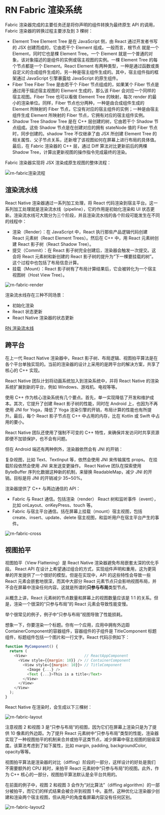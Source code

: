 # RN Fabric 渲染系统

Fabric 渲染器完成的主要任务还是将你声明的组件转换为最终原生 API 的调用，Fabric 渲染器的转换过程主要涉及到 3 棵树：

- Element Tree
  Element Tree 是在 JavaScript 侧，由 React 通过开发者书写的 JSX 创建而成的，它由若干个 Element 组成。一般而言，根节点 就是一个 Element，同时它也是棵 Element Tree。一个 Element 就是一个普通的对象，该对象描述的是组件的实例或宿主视图的实例。一棵 Element Tree 的每个节点都是一个 Element。React Element 有两种类型，一种是通过函数或类自定义的合成组件生成的，另一种是宿主组件生成的。其中，宿主组件指的框架通过 JavaScript 引擎暴露给 JavaScript 的原生组件。
- Fiber Tree
  Fiber Tree 是由若干个 Fiber 节点组成的，如果某个 Fiber 节点是通过用于描述宿主视图的 Element 生成的，那么该 Fiber 会对应一个同样的宿主视图。Fiber Tree 也可以看做 Element Tree 的映射，每次 render 的最小的渲染单位。同样，Fiber 节点也分两种，一种是由合成组件生成的 Element 所映射的 Fiber 节点，它没有对应的宿主组件的实例；一种是由宿主组件生成 Element 所映射的 Fiber 节点，它拥有对应的宿主组件实例。
- Shadow Tree
  Shadow Tree 是在 C++ 层创建的树，它由若干个 Shadow 节点组成。这些 Shadow 节点是在创建对应的拥有 stateNode 值的 Fiber 节点时，同步创建的。shadow Tree 不仅继承了由 JSX 所创建 Element Tree 的相关属性、父子节点关系，还新增了该视图如何在屏幕上进行布局的具体值。最后，在 Fabric 渲染器的 C++ 层，通过 Diff 算法对比更新前后的两棵 Shadow Tree，计算出更新视图的操作指令完成最终的渲染。

Fabric 渲染器实现将 JSX 渲染成原生视图的整体流程：

![rn-fabric渲染流程](/blog/images/mobile/rn-fabric渲染流程.png)

## 渲染流水线

React Native 渲染器通过一系列加工处理，将 React 代码渲染到宿主平台。这一系列加工处理就是渲染流水线（pipeline），它的作用是初始化渲染和 UI 状态更新。渲染流水线可大致分为三个阶段，并且渲染流水线的各个阶段可能发生在不同的线程中：

- 渲染（Render）：在 JavaScript 中，React 执行那些产品逻辑代码创建 React 元素树（React Element Trees）。然后在 C++ 中，用 React 元素树创建 React 影子树（React Shadow Tree）。
- 提交（Commit）：在 React 影子树完全创建后，渲染器会触发一次提交。这会将 React 元素树和新创建的 React 影子树的提升为“下一棵要挂载的树”。 这个过程中也包括了布局信息计算。
- 挂载（Mount）：React 影子树有了布局计算结果后，它会被转化为一个宿主视图树（Host View Tree）。

![rn-fabric-render](/blog/images/mobile/rn-fabric-render.png)

渲染流水线存在三种不同场景：

- 初始化渲染
- React 状态更新
- React Native 渲染器的状态更新

[RN 渲染流水线](https://reactnative.cn/architecture/render-pipeline)

## 跨平台

在上一代 React Native 渲染器中，React 影子树、布局逻辑、视图拍平算法是在各个平台单独实现的。当前的渲染器的设计上采用的是跨平台的解决方案，共享了核心的 C++ 实现。

React Native 团队计划将动画系统加入到渲染系统中，并将 React Native 的渲染系统扩展到新的平台，例如 Windows、游戏机、电视等等。

使用 C++ 作为核心渲染系统有几个要点。首先，单一实现降低了开发和维护成本。其次，它提升了创建 React 影子树的性能，同时在 Android 上，也因为不再使用 JNI for Yoga，降低了 Yoga 渲染引擎的开销，布局计算的性能也有所提升。最后，每个 React 影子节点在 C++ 中占用的内存，比在 Kotlin 或 Swift 中占用的要小。

React Native 团队还使用了强制不可变的 C++ 特性，来确保并发访问时共享资源即便不加锁保护，也不会有问题。

但在 Android 端还有两种例外，渲染器依然会有 JNI 的开销：

复杂视图，比如 Text、TextInput 等，依然会使用 JNI 来传输属性 props。
在挂载阶段依然会使用 JNI 来发送变更操作。
React Native 团队在探索使用 ByteBuffer 序列化数据这种新的机制，来替换 ReadableMap，减少 JNI 的开销。目标是将 JNI 的开销减少 35~50%。

渲染器提供了 C++ 与两边通信的 API：

- Fabric 与 React 通信。包括渲染（render） React 树和监听事件（event），比如 onLayout、onKeyPress、touch 等。
- Fabric 与宿主平台通信。括在屏幕上挂载（mount）宿主视图，包括 create、insert、update、delete 宿主视图，和监听用户在宿主平台产生的事件。

![rn-fabric-cross](/blog/images/mobile/rn-fabric-cross.png)

## 视图拍平

视图拍平（View Flattening）是 React Native 渲染器避免布局嵌套太深的优化手段。
React API 在设计上希望通过组合的方式，实现组件声明和重用，这为更简单的开发提供了一个很好的模型。但是在实现中，API 的这些特性会导致一些 React 元素会嵌套地很深，而其中大部分 React 元素节点只会影响视图布局，并不会在屏幕中渲染任何内容。这就是所谓的**只参与布局**类型节点。

从概念上讲，React 元素树的节点数量和屏幕上的视图数量应该是 1:1 的关系。但是，渲染一个很深的“只参与布局”的 React 元素会导致性能变慢。

举个很常见的例子，例子中“只参与布局”视图导致了性能损耗。

想象一下，你要渲染一个标题。你有一个应用，应用中拥有外边距 ContainerComponent的容器组件，容器组件的子组件是 TitleComponent 标题组件，标题组件包括一个图片和一行文字。React 代码示例如下：

```js
function MyComponent() {
  return (
    <View>                          // ReactAppComponent
      <View style={{margin: 10}} /> // ContainerComponent
        <View style={{margin: 10}}> // TitleComponent
          <Image {...} />
          <Text {...}>This is a title</Text>
        </View>
      </View>
    </View>
  );
}
```

React Native 在渲染时，会生成以下三棵树：

![rn-fabric-layout](/blog/images/mobile/rn-fabric-layout.png)

注意视图 2 和视图 3 是“只参与布局”的视图，因为它们在屏幕上渲染只是为了提供 10 像素的外边距。为了提升 React 元素树中“只参与布局”类型的性能，渲染器实现了一种视图拍平的机制来合并或拍平这类节点，减少屏幕中宿主视图的层级深度。该算法考虑到了如下属性，比如 margin, padding, backgroundColor, opacity等等。

视图拍平算法是渲染器的对比（diffing）阶段的一部分，这样设计的好处是我们不需要额外的 CPU 耗时，来拍平 React 元素树中“只参与布局”的视图。此外，作为 C++ 核心的一部分，视图拍平算法默认是全平台共用的。

在前面的例子中，视图 2 和视图 3 会作为“对比算法”（diffing algorithm）的一部分被拍平，而它们的样式结果会被合并到视图 1 中。虽然，这种优化让渲染器少创建和渲染两个宿主视图，但从用户的角度看屏幕内容没有任何区别。

![rn-fabric-layout2](/blog/images/mobile/rn-fabric-layout2.png)

